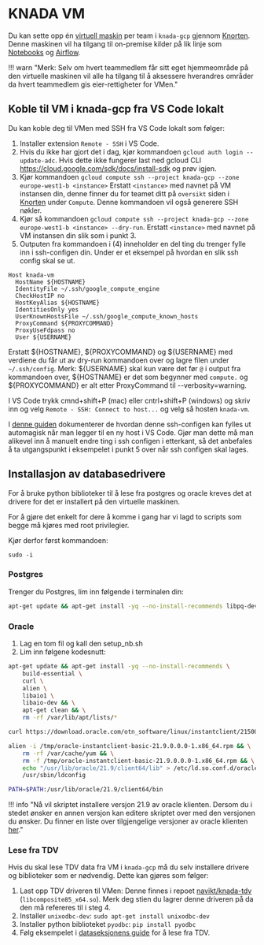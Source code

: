 # KNADA VM
Du kan sette opp én [virtuell maskin](https://cloud.google.com/compute/docs/instances) per team i `knada-gcp` gjennom [Knorten](https://knorten.knada.io). Denne maskinen vil ha tilgang til on-premise kilder på lik linje som [Notebooks](./notebook/knada-notebook.md) og [Airflow](./airflow/knada-airflow.md).

!!! warn "Merk: Selv om hvert teammedlem får sitt eget hjemmeområde på den virtuelle maskinen vil alle ha tilgang til å aksessere hverandres områder da hvert teammedlem gis eier-rettigheter for VMen."

## Koble til VM i knada-gcp fra VS Code lokalt

Du kan koble deg til VMen med SSH fra VS Code lokalt som følger:

1. Installer extension `Remote - SSH` i VS Code.
2. Hvis du ikke har gjort det i dag, kjør kommandoen `gcloud auth login --update-adc`. Hvis dette ikke fungerer last ned gcloud CLI https://cloud.google.com/sdk/docs/install-sdk og prøv igjen.
3. Kjør kommandoen `gcloud compute ssh --project knada-gcp --zone europe-west1-b <instance>` Erstatt `<instance>` med navnet på VM instansen din, denne finner du for teamet ditt på `oversikt` siden i [Knorten](https://knorten.knada.io/oversikt) under `Compute`. Denne kommandoen vil også generere SSH nøkler.
4. Kjør så kommandoen `gcloud compute ssh --project knada-gcp --zone europe-west1-b <instance> --dry-run`. Erstatt `<instance>` med navnet på VM instansen din slik som i punkt 3.
5. Outputen fra kommandoen i (4) inneholder en del ting du trenger fylle inn i ssh-configen din. Under er et eksempel på hvordan en slik ssh config skal se ut.
````
Host knada-vm
  HostName ${HOSTNAME}
  IdentityFile ~/.ssh/google_compute_engine
  CheckHostIP no
  HostKeyAlias ${HOSTNAME}
  IdentitiesOnly yes
  UserKnownHostsFile ~/.ssh/google_compute_known_hosts
  ProxyCommand ${PROXYCOMMAND}
  ProxyUseFdpass no
  User ${USERNAME}
````
Erstatt ${HOSTNAME}, ${PROXYCOMMAND} og ${USERNAME} med verdiene du får ut av dry-run kommandoen over og lagre filen under `~/.ssh/config`. Merk: ${USERNAME} skal kun være det før `@` i output fra kommandoen over, ${HOSTNAME} er det som begynner med `compute.` og ${PROXYCOMMAND} er alt etter ProxyCommand til --verbosity=warning. 

I VS Code trykk cmnd+shift+P (mac) eller cntrl+shift+P (windows) og skriv inn og velg `Remote - SSH: Connect to host...` og velg så hosten `knada-vm`.

I [denne guiden](https://medium.com/@albert.brand/remote-to-a-vm-over-an-iap-tunnel-with-vscode-f9fb54676153) dokumenterer de hvordan denne ssh-configen kan fylles ut automagisk når man legger til en ny host i VS Code. Gjør man dette må man alikevel inn å manuelt endre ting i ssh configen i etterkant, så det anbefales å ta utgangspunkt i eksempelet i punkt 5 over når ssh configen skal lages.

## Installasjon av databasedrivere
For å bruke python biblioteker til å lese fra postgres og oracle kreves det at drivere for det er installert på den virtuelle maskinen.

For å gjøre det enkelt for dere å komme i gang har vi lagd to scripts som begge må kjøres med root privilegier.

Kjør derfor først kommandoen:
```
sudo -i
```

### Postgres
Trenger du Postgres, lim inn følgende i terminalen din:
```bash
apt-get update && apt-get install -yq --no-install-recommends libpq-dev
```

### Oracle
1. Lag en tom fil og kall den setup_nb.sh
2. Lim inn følgene kodesnutt:
```bash
apt-get update && apt-get install -yq --no-install-recommends \
    build-essential \
    curl \
    alien \
    libaio1 \
    libaio-dev && \
    apt-get clean && \
    rm -rf /var/lib/apt/lists/*

curl https://download.oracle.com/otn_software/linux/instantclient/215000/oracle-instantclient-basic-21.9.0.0.0-1.x86_64.rpm > /tmp/oracle-instantclient-basic-21.9.0.0.0-1.x86_64.rpm

alien -i /tmp/oracle-instantclient-basic-21.9.0.0.0-1.x86_64.rpm && \
    rm -rf /var/cache/yum && \
    rm -f /tmp/oracle-instantclient-basic-21.9.0.0.0-1.x86_64.rpm && \
    echo "/usr/lib/oracle/21.9/client64/lib" > /etc/ld.so.conf.d/oracle-instantclient21.9.conf && \
    /usr/sbin/ldconfig

PATH=$PATH:/usr/lib/oracle/21.9/client64/bin
```

!!! info "Nå vil skriptet installere versjon 21.9 av oracle klienten. Dersom du i stedet ønsker en annen versjon kan editere skriptet over med den versjonen du ønsker. Du finner en liste over tilgjengelige versjoner av oracle klienten [her](https://www.oracle.com/cis/database/technologies/instant-client/linux-x86-64-downloads.html)."

### Lese fra TDV
Hvis du skal lese TDV data fra VM i `knada-gcp` må du selv installere drivere og biblioteker som er nødvendig. Dette kan gjøres som følger:

1. Last opp TDV driveren til VMen: Denne finnes i repoet [navikt/knada-tdv](https://github.com/navikt/knada-tdv) (`libcomposite85_x64.so`). Merk deg stien du lagrer denne driveren på da den må refereres til i steg 4.
2. Installer `unixodbc-dev`: `sudo apt-get install unixodbc-dev`
3. Installer python biblioteket `pyodbc`: `pip install pyodbc`
4. Følg eksempelet i [dataseksjonens guide](https://reimagined-umbrella-50bfbf70.pages.github.io/kompetanse/guider/hente_data_fra_tdv.html) for å lese fra TDV.